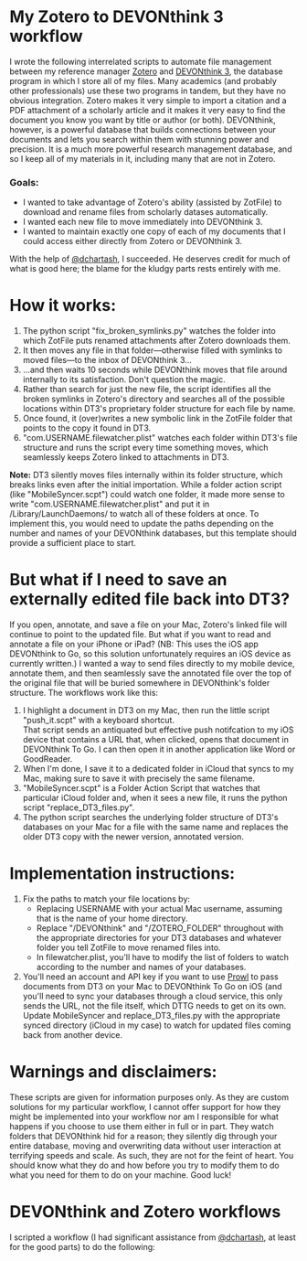 <h1>My Zotero to DEVONthink 3 workflow</h1>
<p>I wrote the following interrelated scripts to automate file management between my reference manager <a href="https://www.zotero.org" target="_blank">Zotero</a> and <a href="https://www.devontechnologies.com" target="_blank">DEVONthink 3</a>, the database program in which I store all of my files. Many academics (and probably other professionals) use these two programs in tandem, but they have no obvious integration. Zotero makes it very simple to import a citation and a PDF attachment of a scholarly article and it makes it very easy to find the document you know you want by title or author (or both). DEVONthink, however, is a powerful database that builds connections between your documents and lets you search within them with stunning power and precision. It is a much more powerful research management database, and so I keep all of my materials in it, including many that are not in Zotero.</p><p><h3>Goals:</h3></p><ul><li>I wanted to take advantage of Zotero's ability (assisted by ZotFile) to download and rename files from scholarly datases automatically.<li>I wanted each new file to move immediately into DEVONthink 3.<li>I wanted to maintain exactly one copy of each of my documents that I could access either directly from Zotero or DEVONthink 3.</li></ul><p>With the help of <a href="https://github.com/dchartash">@dchartash</a>, I succeeded. He deserves credit for much of what is good here; the blame for the kludgy parts rests entirely with me.</p>
<H1>How it works:</H1><ol><li>The python script "fix_broken_symlinks.py" watches the folder into which ZotFile puts renamed attachments after Zotero downloads them.</li><li>It then moves any file in that folder&mdash;otherwise filled with symlinks to moved files&mdash;to the inbox of DEVONthink 3...</li><li>...and then waits 10 seconds while DEVONthink moves that file around internally to its satisfaction. Don't question the magic.</li><li>Rather than search for just the new file, the script identifies all the broken symlinks in Zotero's directory and searches all of the possible locations within DT3's proprietary folder structure for each file by name.</li><li>Once found, it (over)writes a new symbolic link in the ZotFile folder that points to the copy it found in DT3.</li><li>"com.USERNAME.filewatcher.plist" watches each folder within DT3's file structure and runs the script every time something moves, which seamlessly keeps Zotero linked to attachments in DT3.</li></ol><p><B>Note:</b> DT3 silently moves files internally within its folder structure, which breaks links even after the initial importation. While a folder action script (like "MobileSyncer.scpt") could watch one folder, it made more sense to write "com.USERNAME.filewatcher.plist" and put it in /Library/LaunchDaemons/ to watch all of these folders at once. To implement this, you would need to update the paths depending on the number and names of your DEVONthink databases, but this template should provide a sufficient place to start.</p><H1>But what if I need to save an externally edited file back into DT3?</H1><p>If you open, annotate, and save a file on your Mac, Zotero's linked file will continue to point to the updated file. But what if you want to read and annotate a file on your iPhone or iPad? (NB: This uses the iOS app DEVONthink to Go, so this solution unfortunately requires an iOS device as currently written.) I wanted a way to send files directly to my mobile device, annotate them, and then seamlessly save the annotated file over the top of the original file that will be buried somewhere in DEVONthink's folder structure. The workflows work like this:<ol><li>I highlight a document in DT3 on my Mac, then run the little script "push_it.scpt" with a keyboard shortcut.</li>That script sends an antiquated but effective push notifcation to my iOS device that contains a URL that, when clicked, opens that document in DEVONthink To Go. I can then open it in another application like Word or GoodReader.</li><li>When I'm done, I save it to a dedicated folder in iCloud that syncs to my Mac, making sure to save it with precisely the same filename.</li><li>"MobileSyncer.scpt" is a Folder Action Script that watches that particular iCloud folder and, when it sees a new file, it runs the python script "replace_DT3_files.py".</li><li>The python script searches the underlying folder structure of DT3's databases on your Mac for a file with the same name and replaces the older DT3 copy with the newer version, annotated version.</li></ol></p><h1>Implementation instructions:</h1><ol><li>Fix the paths to match your file locations by:<ul><li>Replacing USERNAME with your actual Mac username, assuming that is the name of your home directory.</li><li>Replace "/DEVONthink" and "/ZOTERO_FOLDER" throughout with the appropriate directories for your DT3 databases and whatever folder you tell ZotFile to move renamed files into.</li><li>In filewatcher.plist, you'll have to modify the list of folders to watch according to the number and names of your databases.</ul><li>You'll need an account and API key if you want to use <a href="https://www.prowlapp.com" target="_blank">Prowl</a> to pass documents from DT3 on your Mac to DEVONthink To Go on iOS (and you'll need to sync your databases through a cloud service, this only sends the URL, not the file itself, which DTTG needs to get on its own.</li>Update MobileSyncer and replace_DT3_files.py with the appropriate synced directory (iCloud in my case) to watch for updated files coming back from another device.</li></ol><H1>Warnings and disclaimers:</H1><p>These scripts are given for information purposes only. As they are custom solutions for my particular workflow, I cannot offer support for how they might be implemented into your workflow nor am I responsible for what happens if you choose to use them either in full or in part. They watch folders that DEVONthink hid for a reason; they silently dig through your entire database, moving and overwriting data without user interaction at terrifying speeds and scale. As such, they are not for the feint of heart. You should know what they do and how before you try to modify them to do what you need for them to do on your machine. Good luck!</p>
<h1>DEVONthink and Zotero workflows</h1><p>I scripted a workflow (I had significant assistance from <a href="https://github.com/dchartash" target="_blank">@dchartash</a>, at least for the good parts) to do the following: